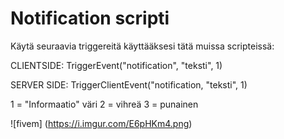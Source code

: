 # Notification scripti

Käytä seuraavia triggereitä käyttääksesi tätä muissa scripteissä:

CLIENTSIDE: TriggerEvent("notification", "teksti", 1)

SERVER SIDE: TriggerClientEvent("notification, "teksti", 1)

1 = "Informaatio" väri
2 = vihreä
3 = punainen

![fivem] (https://i.imgur.com/E6pHKm4.png)
